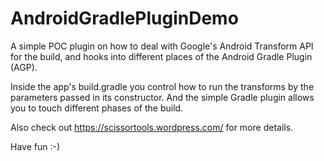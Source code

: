 # AndroidGradlePluginDemo
A simple POC plugin on how to deal with Google's Android Transform API for the build, and hooks into different places of the Android Gradle Plugin (AGP).

Inside the app's build.gradle you control how to run the transforms by the parameters passed in its constructor. And the simple Gradle plugin allows you to touch different phases of the build.

Also check out https://scissortools.wordpress.com/ for more details.

Have fun :-)
